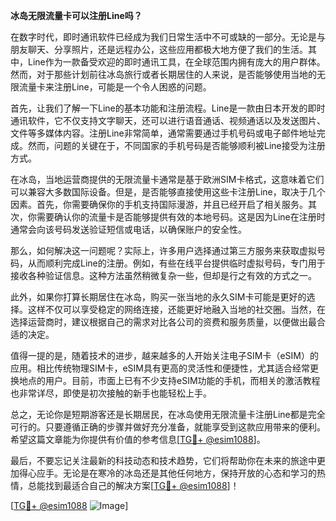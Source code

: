 **冰岛无限流量卡可以注册Line吗？**

在数字时代，即时通讯软件已经成为我们日常生活中不可或缺的一部分。无论是与朋友聊天、分享照片，还是远程办公，这些应用都极大地方便了我们的生活。其中，Line作为一款备受欢迎的即时通讯工具，在全球范围内拥有庞大的用户群体。然而，对于那些计划前往冰岛旅行或者长期居住的人来说，是否能够使用当地的无限流量卡来注册Line，可能是一个令人困惑的问题。

首先，让我们了解一下Line的基本功能和注册流程。Line是一款由日本开发的即时通讯软件，它不仅支持文字聊天，还可以进行语音通话、视频通话以及发送图片、文件等多媒体内容。注册Line非常简单，通常需要通过手机号码或电子邮件地址完成。然而，问题的关键在于，不同国家的手机号码是否能够顺利被Line接受为注册方式。

在冰岛，当地运营商提供的无限流量卡通常是基于欧洲SIM卡格式，这意味着它们可以兼容大多数国际设备。但是，是否能够直接使用这些卡注册Line，取决于几个因素。首先，你需要确保你的手机支持国际漫游，并且已经开启了相关服务。其次，你需要确认你的流量卡是否能够提供有效的本地号码。这是因为Line在注册时通常会向该号码发送验证短信或电话，以确保账户的安全性。

那么，如何解决这一问题呢？实际上，许多用户选择通过第三方服务来获取虚拟号码，从而顺利完成Line的注册。例如，有些在线平台提供临时虚拟号码，专门用于接收各种验证信息。这种方法虽然稍微复杂一些，但却是行之有效的方式之一。

此外，如果你打算长期居住在冰岛，购买一张当地的永久SIM卡可能是更好的选择。这样不仅可以享受稳定的网络连接，还能更好地融入当地的社交圈。当然，在选择运营商时，建议根据自己的需求对比各公司的资费和服务质量，以便做出最合适的决定。

值得一提的是，随着技术的进步，越来越多的人开始关注电子SIM卡（eSIM）的应用。相比传统物理SIM卡，eSIM具有更高的灵活性和便捷性，尤其适合经常更换地点的用户。目前，市面上已有不少支持eSIM功能的手机，而相关的激活教程也非常详尽，即使是初次接触的新手也能轻松上手。

总之，无论你是短期游客还是长期居民，在冰岛使用无限流量卡注册Line都是完全可行的。只要遵循正确的步骤并做好充分准备，就能享受到这款应用带来的便利。希望这篇文章能为你提供有价值的参考信息[[TG💪+ @esim1088](https://t.me/s/esim1088)]。

最后，不要忘记关注最新的科技动态和技术趋势，它们将帮助你在未来的旅途中更加得心应手。无论是在寒冷的冰岛还是其他任何地方，保持开放的心态和学习的热情，总能找到最适合自己的解决方案[[TG💪+ @esim1088](https://t.me/s/esim1088)]！

[[TG💪+ @esim1088](https://t.me/s/esim1088) ![Image](https://i.postimg.cc/4NQfJmqS/Snipaste-2025-05-13-00-14-12.png)]